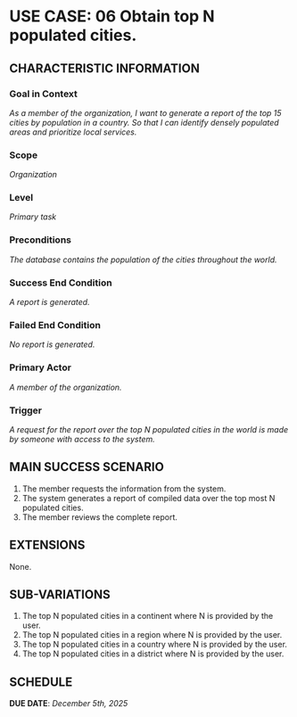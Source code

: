 # USE CASE: 06 Obtain top N populated cities.

## CHARACTERISTIC INFORMATION

### Goal in Context

*As a member of the organization, I want to generate a report of the top 15 cities by population in a country. So that I can identify densely populated areas and prioritize local services.*

### Scope

*Organization*

### Level

*Primary task*

### Preconditions

*The database contains the population of the cities throughout the world.*

### Success End Condition

*A report is generated.*

### Failed End Condition

*No report is generated.*

### Primary Actor

*A member of the organization.*

### Trigger

*A request for the report over the top N populated cities in the world is made by someone with access to the system.*

## MAIN SUCCESS SCENARIO

1. The member requests the information from the system.
2. The system generates a report of compiled data over the top most N populated cities.
3. The member reviews the complete report.

## EXTENSIONS

None.

## SUB-VARIATIONS

1. The top N populated cities in a continent where N is provided by the user.
2. The top N populated cities in a region where N is provided by the user.
3. The top N populated cities in a country where N is provided by the user.
4. The top N populated cities in a district where N is provided by the user.


## SCHEDULE

**DUE DATE**:  *December 5th, 2025*
